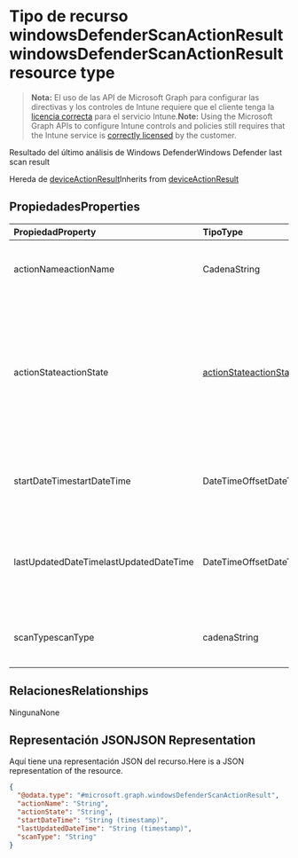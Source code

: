# <a name="windowsdefenderscanactionresult-resource-type"></a><span data-ttu-id="5b241-101">Tipo de recurso windowsDefenderScanActionResult</span><span class="sxs-lookup"><span data-stu-id="5b241-101">windowsDefenderScanActionResult resource type</span></span>

> <span data-ttu-id="5b241-102">**Nota:** El uso de las API de Microsoft Graph para configurar las directivas y los controles de Intune requiere que el cliente tenga la [licencia correcta](https://go.microsoft.com/fwlink/?linkid=839381) para el servicio Intune.</span><span class="sxs-lookup"><span data-stu-id="5b241-102">**Note:** Using the Microsoft Graph APIs to configure Intune controls and policies still requires that the Intune service is [correctly licensed](https://go.microsoft.com/fwlink/?linkid=839381) by the customer.</span></span>

<span data-ttu-id="5b241-103">Resultado del último análisis de Windows Defender</span><span class="sxs-lookup"><span data-stu-id="5b241-103">Windows Defender last scan result</span></span>

<span data-ttu-id="5b241-104">Hereda de [deviceActionResult](../resources/intune_devices_deviceactionresult.md)</span><span class="sxs-lookup"><span data-stu-id="5b241-104">Inherits from [deviceActionResult](../resources/intune_devices_deviceactionresult.md)</span></span>

## <a name="properties"></a><span data-ttu-id="5b241-105">Propiedades</span><span class="sxs-lookup"><span data-stu-id="5b241-105">Properties</span></span>
|<span data-ttu-id="5b241-106">Propiedad</span><span class="sxs-lookup"><span data-stu-id="5b241-106">Property</span></span>|<span data-ttu-id="5b241-107">Tipo</span><span class="sxs-lookup"><span data-stu-id="5b241-107">Type</span></span>|<span data-ttu-id="5b241-108">Descripción</span><span class="sxs-lookup"><span data-stu-id="5b241-108">Description</span></span>|
|:---|:---|:---|
|<span data-ttu-id="5b241-109">actionName</span><span class="sxs-lookup"><span data-stu-id="5b241-109">actionName</span></span>|<span data-ttu-id="5b241-110">Cadena</span><span class="sxs-lookup"><span data-stu-id="5b241-110">String</span></span>|<span data-ttu-id="5b241-111">Nombre de la acción. Heredado de [deviceActionResult](../resources/intune_devices_deviceactionresult.md)</span><span class="sxs-lookup"><span data-stu-id="5b241-111">Action name Inherited from [deviceActionResult](../resources/intune_devices_deviceactionresult.md)</span></span>|
|<span data-ttu-id="5b241-112">actionState</span><span class="sxs-lookup"><span data-stu-id="5b241-112">actionState</span></span>|[<span data-ttu-id="5b241-113">actionState</span><span class="sxs-lookup"><span data-stu-id="5b241-113">actionState</span></span>](../resources/intune_devices_actionstate.md)|<span data-ttu-id="5b241-p101">Estado de la acción Heredada desde [deviceActionResult](../resources/intune_devices_deviceactionresult.md). Los valores posibles son: `none`, `pending`, `canceled`, `active`, `done`, `failed`, `notSupported`.</span><span class="sxs-lookup"><span data-stu-id="5b241-p101">State of the action Inherited from [deviceActionResult](../resources/intune_devices_deviceactionresult.md) Possible values are: `none`, `pending`, `canceled`, `active`, `done`, `failed`, `notSupported`.</span></span>|
|<span data-ttu-id="5b241-116">startDateTime</span><span class="sxs-lookup"><span data-stu-id="5b241-116">startDateTime</span></span>|<span data-ttu-id="5b241-117">DateTimeOffset</span><span class="sxs-lookup"><span data-stu-id="5b241-117">DateTimeOffset</span></span>|<span data-ttu-id="5b241-118">Hora en la que se inició la acción. Heredado de [deviceActionResult](../resources/intune_devices_deviceactionresult.md)</span><span class="sxs-lookup"><span data-stu-id="5b241-118">Time the action was initiated Inherited from [deviceActionResult](../resources/intune_devices_deviceactionresult.md)</span></span>|
|<span data-ttu-id="5b241-119">lastUpdatedDateTime</span><span class="sxs-lookup"><span data-stu-id="5b241-119">lastUpdatedDateTime</span></span>|<span data-ttu-id="5b241-120">DateTimeOffset</span><span class="sxs-lookup"><span data-stu-id="5b241-120">DateTimeOffset</span></span>|<span data-ttu-id="5b241-121">Hora en la que se actualizó por última vez el estado de acción. Heredado de [deviceActionResult](../resources/intune_devices_deviceactionresult.md)</span><span class="sxs-lookup"><span data-stu-id="5b241-121">Time the action state was last updated Inherited from [deviceActionResult](../resources/intune_devices_deviceactionresult.md)</span></span>|
|<span data-ttu-id="5b241-122">scanType</span><span class="sxs-lookup"><span data-stu-id="5b241-122">scanType</span></span>|<span data-ttu-id="5b241-123">cadena</span><span class="sxs-lookup"><span data-stu-id="5b241-123">String</span></span>|<span data-ttu-id="5b241-124">Tipo de análisis, sea análisis completo o análisis rápido</span><span class="sxs-lookup"><span data-stu-id="5b241-124">Scan type either full scan or quick scan</span></span>|

## <a name="relationships"></a><span data-ttu-id="5b241-125">Relaciones</span><span class="sxs-lookup"><span data-stu-id="5b241-125">Relationships</span></span>
<span data-ttu-id="5b241-126">Ninguna</span><span class="sxs-lookup"><span data-stu-id="5b241-126">None</span></span>
## <a name="json-representation"></a><span data-ttu-id="5b241-127">Representación JSON</span><span class="sxs-lookup"><span data-stu-id="5b241-127">JSON Representation</span></span>
<span data-ttu-id="5b241-128">Aquí tiene una representación JSON del recurso.</span><span class="sxs-lookup"><span data-stu-id="5b241-128">Here is a JSON representation of the resource.</span></span>
<!--{
  "blockType": "resource",
  "@odata.type": "microsoft.graph.windowsDefenderScanActionResult"
}-->
``` json
{
  "@odata.type": "#microsoft.graph.windowsDefenderScanActionResult",
  "actionName": "String",
  "actionState": "String",
  "startDateTime": "String (timestamp)",
  "lastUpdatedDateTime": "String (timestamp)",
  "scanType": "String"
}
```








